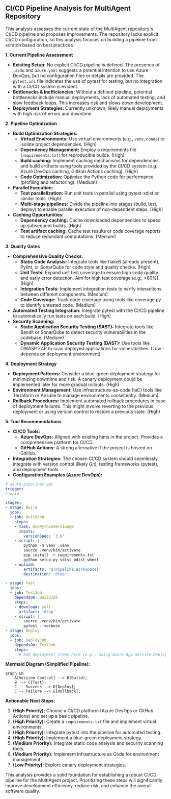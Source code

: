 ## CI/CD Pipeline Analysis for MultiAgent Repository

This analysis assesses the current state of the MultiAgent repository's CI/CD pipeline and proposes improvements.  The repository lacks explicit CI/CD configuration, so this analysis focuses on building a pipeline from scratch based on best practices.

**1. Current Pipeline Assessment**

* **Existing Setup:** No explicit CI/CD pipeline is defined.  The presence of `.azdo` and `azure.yaml` suggests a potential intention to use Azure DevOps, but no configuration files or details are provided.  The `pytest.ini` file indicates the use of pytest for testing, but no integration with a CI/CD system is evident.
* **Bottlenecks & Inefficiencies:** Without a defined pipeline, potential bottlenecks include manual deployments, lack of automated testing, and slow feedback loops.  This increases risk and slows down development.
* **Deployment Strategies:**  Currently unknown, likely manual deployments with high risk of errors and downtime.


**2. Pipeline Optimization**

* **Build Optimization Strategies:**
    * **Virtual Environments:** Use virtual environments (e.g., `venv`, `conda`) to isolate project dependencies. (High)
    * **Dependency Management:** Employ a requirements file (`requirements.txt`) for reproducible builds. (High)
    * **Build caching:** Implement caching mechanisms for dependencies and build artifacts using tools provided by the CI/CD system (e.g., Azure DevOps caching, GitHub Actions caching). (High)
    * **Code Optimization:** Optimize the Python code for performance (profiling and refactoring). (Medium)
* **Parallel Execution:**
    * **Test parallelization:** Run unit tests in parallel using pytest-xdist or similar tools. (High)
    * **Multi-stage pipelines:** Divide the pipeline into stages (build, test, deploy) to enable parallel execution of non-dependent steps. (High)
* **Caching Opportunities:**
    * **Dependency caching:** Cache downloaded dependencies to speed up subsequent builds. (High)
    * **Test artifact caching:** Cache test results or code coverage reports to reduce redundant computations. (Medium)

**3. Quality Gates**

* **Comprehensive Quality Checks:**
    * **Static Code Analysis:** Integrate tools like flake8 (already present), Pylint, or SonarQube for code style and quality checks. (High)
    * **Unit Tests:**  Expand unit test coverage to ensure high code quality and early error detection. Aim for high test coverage (e.g., >80%). (High)
    * **Integration Tests:** Implement integration tests to verify interactions between different components. (Medium)
    * **Code Coverage:** Track code coverage using tools like coverage.py to identify untested code. (Medium)
* **Automated Testing Integration:**  Integrate pytest with the CI/CD pipeline to automatically run tests on each build. (High)
* **Security Scanning:**
    * **Static Application Security Testing (SAST):** Integrate tools like Bandit or SonarQube to detect security vulnerabilities in the codebase. (Medium)
    * **Dynamic Application Security Testing (DAST):** Use tools like OWASP ZAP to scan deployed applications for vulnerabilities. (Low - depends on deployment environment)


**4. Deployment Strategy**

* **Deployment Patterns:**  Consider a blue-green deployment strategy for minimizing downtime and risk.  A canary deployment could be implemented later for more gradual rollouts. (High)
* **Environment Management:** Use infrastructure-as-code (IaC) tools like Terraform or Ansible to manage environments consistently. (Medium)
* **Rollback Procedures:**  Implement automated rollback procedures in case of deployment failures. This might involve reverting to the previous deployment or using version control to restore a previous state. (High)

**5. Tool Recommendations**

* **CI/CD Tools:**
    * **Azure DevOps:** Aligned with existing hints in the project. Provides a comprehensive platform for CI/CD.
    * **GitHub Actions:** A strong alternative if the project is hosted on GitHub.
* **Integration Strategies:**  The chosen CI/CD system should seamlessly integrate with version control (likely Git), testing frameworks (pytest), and deployment tools.
* **Configuration Examples (Azure DevOps):**

```yaml
# azure-pipelines.yml
trigger:
- main

stages:
- stage: Build
  jobs:
  - job: BuildJob
    steps:
    - task: UsePythonVersion@0
      inputs:
        versionSpec: '3.9'
    - script: |
        python -m venv .venv
        source .venv/bin/activate
        pip install -r requirements.txt
        python setup.py sdist bdist_wheel
    - upload:
        artifacts: '$(Pipeline.Workspace)'
        destination: 'drop'

- stage: Test
  jobs:
  - job: TestJob
    dependsOn: BuildJob
    steps:
    - download: self
      artifact: 'drop'
    - script: |
        source .venv/bin/activate
        pytest --verbose
- stage: Deploy
  jobs:
  - job: DeployJob
    dependsOn: TestJob
    steps:
      # Add deployment steps here (e.g., using Azure App Service Deploy task)
```


**Mermaid Diagram (Simplified Pipeline):**

```mermaid
graph LR
    A[Version Control] --> B(Build);
    B --> C{Test};
    C -- Success --> D[Deploy];
    C -- Failure --> E[Rollback];
```

**Actionable Next Steps:**

1. **(High Priority):** Choose a CI/CD platform (Azure DevOps or GitHub Actions) and set up a basic pipeline.
2. **(High Priority):** Create a `requirements.txt` file and implement virtual environments.
3. **(High Priority):** Integrate pytest into the pipeline for automated testing.
4. **(High Priority):** Implement a blue-green deployment strategy.
5. **(Medium Priority):**  Integrate static code analysis and security scanning tools.
6. **(Medium Priority):** Implement Infrastructure as Code for environment management.
7. **(Low Priority):** Explore canary deployment strategies.

This analysis provides a solid foundation for establishing a robust CI/CD pipeline for the MultiAgent project.  Prioritizing these steps will significantly improve development efficiency, reduce risk, and enhance the overall software quality.
